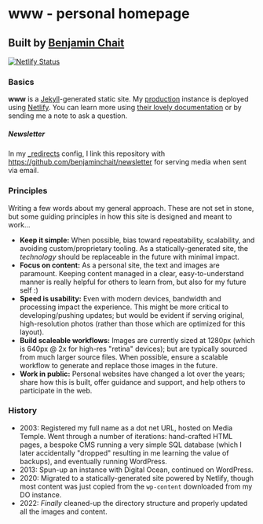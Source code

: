 # www - personal homepage

## Built by [Benjamin Chait](https://github.com/benjaminchait)

[![Netlify Status](https://api.netlify.com/api/v1/badges/9a0fb88e-0850-488a-836f-db212ed26790/deploy-status)](https://app.netlify.com/sites/benjaminchait-www/deploys)

### Basics

**www** is a [Jekyll](https://jekyllrb.com/)-generated static site. My [production](https://benjaminchait.net) instance is deployed using [Netlify](http://netlify.com). You can learn more using [their lovely documentation](https://www.netlifycms.org/docs/jekyll/) or by sending me a note to ask a question.

##### Newsletter

In my [_redirects](https://github.com/benjaminchait/www/blob/0fe01edc508cb4386a4368fcdbe970f5e4076c91/_redirects#L15) config, I link this repository with https://github.com/benjaminchait/newsletter for serving media when sent via email.

### Principles

Writing a few words about my general approach. These are not set in stone, but some guiding principles in how this site is designed and meant to work...

* **Keep it simple:** When possible, bias toward repeatability, scalability, and avoiding custom/proprietary tooling. As a statically-generated site, the _technology_ should be replaceable in the future with minimal impact.
* **Focus on content:** As a personal site, the text and images are paramount. Keeping content managed in a clear, easy-to-understand manner is really helpful for others to learn from, but also for my future self :)
* **Speed is usability:** Even with modern devices, bandwidth and processing impact the experience. This might be more critical to developing/pushing updates; but would be evident if serving original, high-resolution photos (rather than those which are optimized for this layout).
* **Build scaleable workflows:** Images are currently sized at 1280px (which is 640px @ 2x for high-res "retina" devices); but are typically sourced from much larger source files. When possible, ensure a scalable workflow to generate and replace those images in the future.
* **Work in public:** Personal websites have changed a lot over the years; share how this is built, offer guidance and support, and help others to participate in the web.

### History

* 2003: Registered my full name as a dot net URL, hosted on Media Temple. Went through a number of iterations: hand-crafted HTML pages, a bespoke CMS running a very simple SQL database (which I later accidentally "dropped" resulting in me learning the value of backups), and eventually running WordPress.
* 2013: Spun-up an instance with Digital Ocean, continued on WordPress.
* 2020: Migrated to a statically-generated site powered by Netlify, though most content was just copied from the `wp-content` downloaded from my DO instance.
* 2022: _Finally_ cleaned-up the directory structure and properly updated all the images and content.
